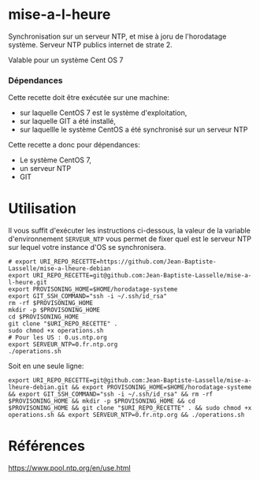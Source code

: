 # mise-a-l-heure

Synchronisation sur un serveur NTP, et mise à joru de l'horodatage système.
Serveur NTP publics internet de strate 2.

Valable pour un système Cent OS 7

### Dépendances 

Cette recette doit être exécutée sur une machine:
* sur laquelle CentOS 7 est le système d'exploitation, 
* sur laquelle GIT a été installé,
* sur laquellle le système CentOS a été synchronisé sur un serveur NTP


Cette recette a donc pour dépendances:

* Le système CentOS 7,
* un serveur NTP
* GIT 


# Utilisation

Il vous suffit d'exécuter les instructions ci-dessous, la valeur de la variable d'environnement `SERVEUR_NTP` vous permet de fixer quel est le serveur NTP sur lequel votre instance d'OS se synchronisera.

```
# export URI_REPO_RECETTE=https://github.com/Jean-Baptiste-Lasselle/mise-a-lheure-debian
export URI_REPO_RECETTE=git@github.com:Jean-Baptiste-Lasselle/mise-a-l-heure.git
export PROVISONING_HOME=$HOME/horodatage-systeme
export GIT_SSH_COMMAND="ssh -i ~/.ssh/id_rsa"
rm -rf $PROVISONING_HOME
mkdir -p $PROVISONING_HOME
cd $PROVISONING_HOME
git clone "$URI_REPO_RECETTE" .
sudo chmod +x operations.sh
# Pour les US : 0.us.ntp.org
export SERVEUR_NTP=0.fr.ntp.org
./operations.sh
```

Soit en une seule ligne:

```
export URI_REPO_RECETTE=git@github.com:Jean-Baptiste-Lasselle/mise-a-lheure-debian.git && export PROVISONING_HOME=$HOME/horodatage-systeme && export GIT_SSH_COMMAND="ssh -i ~/.ssh/id_rsa" && rm -rf $PROVISONING_HOME && mkdir -p $PROVISONING_HOME && cd $PROVISONING_HOME && git clone "$URI_REPO_RECETTE" . && sudo chmod +x operations.sh && export SERVEUR_NTP=0.fr.ntp.org && ./operations.sh 
```

# Références

https://www.pool.ntp.org/en/use.html
